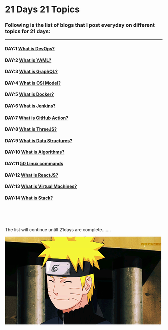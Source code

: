 # 21 Days 21 Topics

### Following is the list of blogs that I post everyday on different topics for 21 days:

---

#### DAY:1 [What is DevOps?](https://blog.kennisjpeg.co/what-is-devops)
#### DAY:2 [What is YAML?](https://blog.kennisjpeg.co/what-is-devops)
#### DAY:3 [What is GraphQL?](https://blog.kennisjpeg.co/what-is-graphql)
#### DAY:4 [What is OSI Model?](https://blog.kennisjpeg.co/what-is-osi-model)
#### DAY:5 [What is Docker?](https://blog.kennisjpeg.co/what-is-docker)
#### DAY:6 [What is Jenkins?](https://blog.kennisjpeg.co/what-is-jenkins)
#### DAY:7 [What is GitHub Action?](https://blog.kennisjpeg.co/what-is-github-action)
#### DAY:8 [What is ThreeJS?](https://blog.kennisjpeg.co/what-is-threejs)
#### DAY:9 [What is Data Structures?](https://blog.kennisjpeg.co/what-is-data-structures)
#### DAY:10 [What is Algorithms?](https://blog.kennisjpeg.co/what-is-algorithm)
#### DAY:11 [50 Linux commands](https://blog.kennisjpeg.co/50-linux-commands)
#### DAY:12 [What is ReactJS?](https://blog.kennisjpeg.co/what-is-react)
#### DAY:13 [What is Virtual Machines?](https://blog.kennisjpeg.co/what-is-virtual-machine)
#### DAY:14 [What is Stack?](https://blog.kennisjpeg.co/what-is-stack)











<br><br><br>

The list will continue untill 21days are complete.......

![](./9792.gif)
